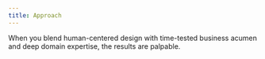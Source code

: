 ```yaml
---
title: Approach
---
```


<background color="black">

<title-block
    text_one="The key to solving business problems"
    text_two="is to focus on the human problems.">
</title-block>

</background>

<background color="gray">

When you blend human-centered design with time-tested business acumen and deep domain expertise, the results are palpable.
</background>
